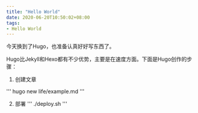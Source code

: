 ```yaml
---
title: "Hello World"
date: 2020-06-20T10:50:02+08:00
tags:
- Hello World
---
```



今天换到了Hugo，也准备认真好好写东西了。

Hugo比Jekyll和Hexo都有不少优势，主要是在速度方面。下面是Hugo创作的步骤：

1. 创建文章

'''
hugo new life/example.md
'''

2. 部署
'''
./deploy.sh
'''